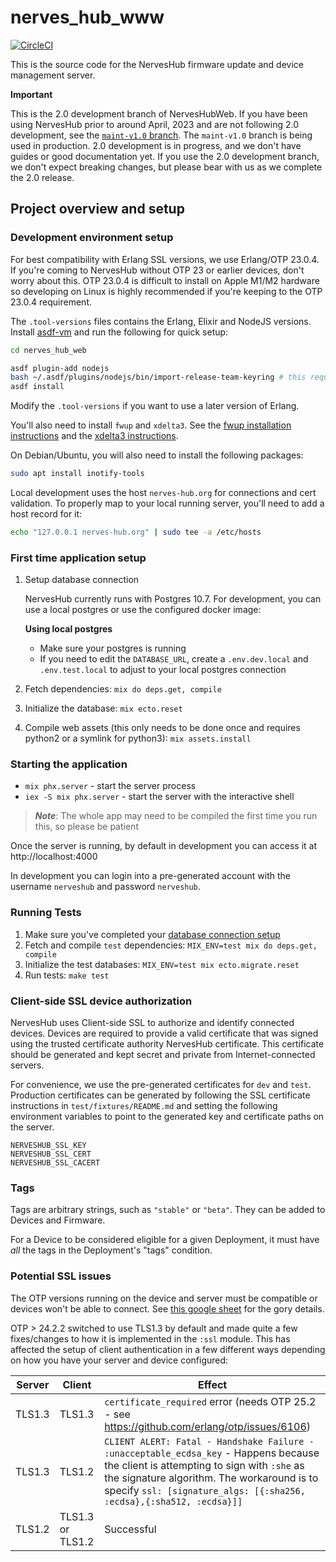 # nerves_hub_www

[![CircleCI](https://circleci.com/gh/nerves-hub/nerves_hub_web.svg?style=svg)](https://circleci.com/gh/nerves-hub/nerves_hub_web)

This is the source code for the NervesHub firmware update and device management
server.

**Important**

This is the 2.0 development branch of NervesHubWeb. If you have been using
NervesHub prior to around April, 2023 and are not following 2.0 development, see
the [`maint-v1.0`
branch](https://github.com/nerves-hub/nerves_hub_web/tree/maint-v1.0). The
`maint-v1.0` branch is being used in production. 2.0 development is in progress,
and we don't have guides or good documentation yet. If you use the 2.0
development branch, we don't expect breaking changes, but please bear with us as
we complete the 2.0 release.

## Project overview and setup

### Development environment setup

For best compatibility with Erlang SSL versions, we use Erlang/OTP 23.0.4. If
you're coming to NervesHub without OTP 23 or earlier devices, don't worry about
this. OTP 23.0.4 is difficult to install on Apple M1/M2 hardware so developing
on Linux is highly recommended if you're keeping to the OTP 23.0.4 requirement.

The `.tool-versions` files contains the Erlang, Elixir and NodeJS versions.
Install [asdf-vm](https://asdf-vm.com/) and run the following for quick setup:

```sh
cd nerves_hub_web

asdf plugin-add nodejs
bash ~/.asdf/plugins/nodejs/bin/import-release-team-keyring # this requires gpg to be installed
asdf install
```

Modify the `.tool-versions` if you want to use a later version of Erlang.

You'll also need to install `fwup` and `xdelta3`. See the [fwup installation
instructions](https://github.com/fhunleth/fwup#installing) and the [xdelta3
instructions](https://github.com/jmacd/xdelta).


On Debian/Ubuntu, you will also need to install the following packages:

```sh
sudo apt install inotify-tools
```

Local development uses the host `nerves-hub.org` for connections and cert
validation. To properly map to your local running server, you'll need to add a
host record for it:

```sh
echo "127.0.0.1 nerves-hub.org" | sudo tee -a /etc/hosts
```

### First time application setup

1. Setup database connection

     NervesHub currently runs with Postgres 10.7. For development, you can use a local postgres or use the configured docker image:

     **Using local postgres**

     * Make sure your postgres is running
     * If you need to edit the `DATABASE_URL`, create a `.env.dev.local` and `.env.test.local` to adjust to your local postgres connection

2. Fetch dependencies: `mix do deps.get, compile`
3. Initialize the database: `mix ecto.reset`
4. Compile web assets (this only needs to be done once and requires python2 or a symlink for python3):
   `mix assets.install`

### Starting the application

* `mix phx.server` - start the server process
* `iex -S mix phx.server` - start the server with the interactive shell

> **_Note_**: The whole app may need to be compiled the first time you run this, so please be patient

Once the server is running, by default in development you can access it at http://localhost:4000

In development you can login into a pre-generated account with the username
`nerveshub` and password `nerveshub`.

### Running Tests

1. Make sure you've completed your [database connection setup](#development-environment-setup)
2. Fetch and compile `test` dependencies: `MIX_ENV=test mix do deps.get, compile`
3. Initialize the test databases: `MIX_ENV=test mix ecto.migrate.reset`
4. Run tests: `make test`


### Client-side SSL device authorization

NervesHub uses Client-side SSL to authorize and identify connected devices.
Devices are required to provide a valid certificate that was signed using the
trusted certificate authority NervesHub certificate. This certificate should be
generated and kept secret and private from Internet-connected servers.

For convenience, we use the pre-generated certificates for `dev` and `test`.
Production certificates can be generated by following the SSL certificate
instructions in `test/fixtures/README.md` and setting the following environment
variables to point to the generated key and certificate paths on the server.

```text
NERVESHUB_SSL_KEY
NERVESHUB_SSL_CERT
NERVESHUB_SSL_CACERT
```

### Tags

Tags are arbitrary strings, such as `"stable"` or `"beta"`. They can be added to
Devices and Firmware.

For a Device to be considered eligible for a given Deployment, it must have
*all* the tags in the Deployment's "tags" condition.

### Potential SSL issues

The OTP versions running on the device and server must be compatible or devices
won't be able to connect. See [this google
sheet](https://docs.google.com/spreadsheets/d/1DX5rk5HtWOjbH_cMUb3DjIS-quRn1cQbQ7xRKmultOk/edit?usp=sharing)
for the gory details.

OTP > 24.2.2 switched to use TLS1.3 by default and made quite a few fixes/changes
to how it is implemented in the `:ssl` module. This has affected the setup of
client authentication in a few different ways depending on how you have your
server and device configured:

| Server | Client | Effect |
| --- | --- | --- |
|TLS1.3 | TLS1.3| `certificate_required` error (needs OTP 25.2 - see https://github.com/erlang/otp/issues/6106)  |
|TLS1.3|TLS1.2|  `CLIENT ALERT: Fatal - Handshake Failure - :unacceptable_ecdsa_key` - Happens because the client is attempting to sign with `:she` as the signature algorithm. The workaround is to specify `ssl: [signature_algs: [{:sha256, :ecdsa},{:sha512, :ecdsa}]]`|
|TLS1.2 | TLS1.3 or TLS1.2 | Successful|
